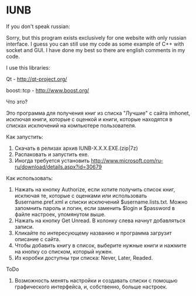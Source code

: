 IUNB
====

If you don't speak russian:

Sorry, but this program exists exclusively for one website with only russian interface. I guess you can still use my code as some example of C++ with socket and GUI. I have done my best so there are english comments in my code.

I use this libraries:

Qt - http://qt-project.org/

boost::tcp - http://www.boost.org/


Что это?

Это программа для получения книг из списка "Лучшие" с сайта imhonet, исключая книги, которые с оценкой и книги, которые находятся в списках исключений на компьютере пользователя.

Как запустить:

1. Скачать в релизах архив IUNB-X.X.X.EXE.(zip|7z)
2. Распаковать и запустить exe.
3. Иногда требуется установить http://www.microsoft.com/ru-ru/download/details.aspx?id=30679


Как использовать:

1. Нажать на кнопку Authorize, если хотите получить список книг, исключая те, которые с оценками или использовать $username.pref.xml и списки исключений $username.lists.txt. Можно запомнить пароль и логин, если заменить $login и $password в файле настроек, упомянутом выше.
2. Нажать на кнопку Get Unread. В колонку слева начнут добавляться записи.
3. Кликайте по интересующему названию и программа загрузит описание с сайта.
4. Чтобы добавить книгу в список, выберите нужные книги и нажмите на кнопку со списком, который нужен.
5. Из коробки доступны три списка: Never, Later, Readed.

ToDo

1. Возможность менять настройки и создавать списки с помощью графического интерфейса, и, собственно, больше настроек.
